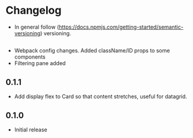 # Changelog

* In general follow (https://docs.npmjs.com/getting-started/semantic-versioning) versioning.

## <next>
* Webpack config changes. Added className/ID props to some components
* Filtering pane added

## 0.1.1
* Add display flex to Card so that content stretches, useful for datagrid.

## 0.1.0
* Initial release
